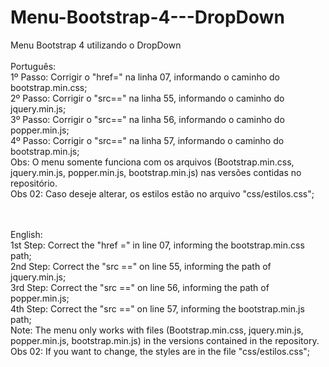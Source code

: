 # Menu-Bootstrap-4---DropDown
Menu Bootstrap 4 utilizando o DropDown
<br><br>
Português:<br>
1º Passo: Corrigir o "href=" na linha 07, informando o caminho do bootstrap.min.css;<br>
2º Passo: Corrigir o "src==" na linha 55, informando o caminho do jquery.min.js;<br>
3º Passo: Corrigir o "src==" na linha 56, informando o caminho do popper.min.js;<br>
4º Passo: Corrigir o "src==" na linha 57, informando o caminho do bootstrap.min.js;<br>
Obs: O menu somente funciona com os arquivos (Bootstrap.min.css, jquery.min.js, popper.min.js, bootstrap.min.js) nas versões contidas no repositório.<br>
Obs 02: Caso deseje alterar, os estilos estão no arquivo "css/estilos.css";<br><br><br>
  

English:<br>
1st Step: Correct the "href =" in line 07, informing the bootstrap.min.css path;<br>
2nd Step: Correct the "src ==" on line 55, informing the path of jquery.min.js;<br>
3rd Step: Correct the "src ==" on line 56, informing the path of popper.min.js;<br>
4th Step: Correct the "src ==" on line 57, informing the bootstrap.min.js path;<br>
Note: The menu only works with files (Bootstrap.min.css, jquery.min.js, popper.min.js, bootstrap.min.js) in the versions contained in the repository.<br>
Obs 02: If you want to change, the styles are in the file "css/estilos.css"; <br> <br> <br>
